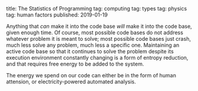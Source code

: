 title: The Statistics of Programming
tag: computing
tag: types
tag: physics
tag: human factors
published: 2019-01-19

Anything that _can_ make it into the code base _will_ make it into the code base, given enough time.
Of course, most possible code bases do not address whatever problem it is meant to solve; most possible code bases just crash, much less solve any problem, much less a specific one.
Maintaining an active code base so that it continues to solve the problem despite its execution environment constantly changing is a form of entropy reduction, and that requires free energy to be added to the system.

The energy we spend on our code can either be in the form of human attension, or electricity-powered automated analysis.
